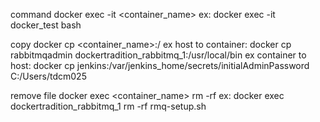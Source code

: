 
command
docker exec -it <container_name> <command>
ex: docker exec -it docker_test bash

copy
docker cp <file> <container_name>:/<path>
ex host to container: docker cp rabbitmqadmin dockertradition_rabbitmq_1:/usr/local/bin
ex container to host: docker cp jenkins:/var/jenkins_home/secrets/initialAdminPassword C:/Users/tdcm025

remove file
docker exec <container_name> rm -rf <file>
ex: docker exec dockertradition_rabbitmq_1 rm -rf rmq-setup.sh
